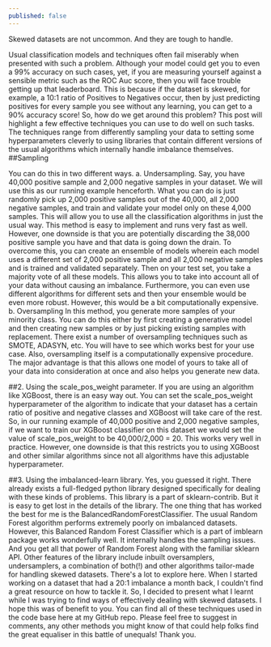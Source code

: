 ```yaml
---
published: false
---
```

Skewed datasets are not uncommon. And they are tough to handle. 

Usual classification models and techniques often fail miserably when presented with such a problem. Although your model could get you to even a 99% accuracy on such cases, yet, if you are measuring yourself against a sensible metric such as the ROC Auc score, then you will face trouble getting up that leaderboard. This is because if the dataset is skewed, for example, a 10:1 ratio of Positives to Negatives occur, then by just predicting positives for every sample you see without any learning, you can get to a 90% accuracy score! So, how do we get around this problem? This post will highlight a few effective techniques you can use to do well on such tasks. The techniques range from differently sampling your data to setting some hyperparameters cleverly to using libraries that contain different versions of the usual algorithms which internally handle imbalance themselves.
##Sampling

You can do this in two different ways.
a. Undersampling.
Say, you have 40,000 positive sample and 2,000 negative samples in your dataset. We will use this as our running example henceforth. What you can do is just randomly pick up 2,000 positive samples out of the 40,000, all 2,000 negative samples, and train and validate your model only on these 4,000 samples. This will allow you to use all the classification algorithms in just the usual way. This method is easy to implement and runs very fast as well. However, one downside is that you are potentially discarding the 38,000 positive sample you have and that data is going down the drain.
To overcome this, you can create an ensemble of models wherein each model uses a different set of 2,000 positive sample and all 2,000 negative samples and is trained and validated separately. Then on your test set, you take a majority vote of all these models. This allows you to take into account all of your data without causing an imbalance. Furthermore, you can even use different algorithms for different sets and then your ensemble would be even more robust. However, this would be a bit computationally expensive.
b. Oversampling
In this method, you generate more samples of your minority class. You can do this either by first creating a generative model and then creating new samples or by just picking existing samples with replacement. There exist a number of oversampling techniques such as SMOTE, ADASYN, etc. You will have to see which works best for your use case. Also, oversampling itself is a computationally expensive procedure. The major advantage is that this allows one model of yours to take all of your data into consideration at once and also helps you generate new data.

##2. Using the scale_pos_weight parameter.
If you are using an algorithm like XGBoost, there is an easy way out. You can set the scale_pos_weight hyperparameter of the algorithm to indicate that your dataset has a certain ratio of positive and negative classes and XGBoost will take care of the rest. So, in our running example of 40,000 positive and 2,000 negative samples, if we want to train our XGBoost classifier on this dataset we would set the value of scale_pos_weight to be 40,000/2,000 = 20.
This works very well in practice. However, one downside is that this restricts you to using XGBoost and other similar algorithms since not all algorithms have this adjustable hyperparameter.

##3. Using the imbalanced-learn library.
Yes, you guessed it right. There already exists a full-fledged python library designed specifically for dealing with these kinds of problems. This library is a part of sklearn-contrib. But it is easy to get lost in the details of the library. The one thing that has worked the best for me is the BalancedRandomForestClassifier. The usual Random Forest algorithm performs extremely poorly on imbalanced datasets. However, this Balanced Random Forest Classifier which is a part of imblearn package works wonderfully well. It internally handles the sampling issues. And you get all that power of Random Forest along with the familiar sklearn API. Other features of the library include inbuilt oversamplers, undersamplers, a combination of both(!) and other algorithms tailor-made for handling skewed datasets. There's a lot to explore here.
When I started working on a dataset that had a 20:1 imbalance a month back, I couldn't find a great resource on how to tackle it. So, I decided to present what I learnt while I was trying to find ways of effectively dealing with skewed datasets. I hope this was of benefit to you. You can find all of these techniques used in the code base here at my GitHub repo. Please feel free to suggest in comments, any other methods you might know of that could help folks find the great equaliser in this battle of unequals! Thank you.
